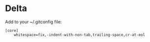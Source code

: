 Delta
=====

Add to your ~/.gitconfig file:

    [core]
        whitespace=fix,-indent-with-non-tab,trailing-space,cr-at-eol
